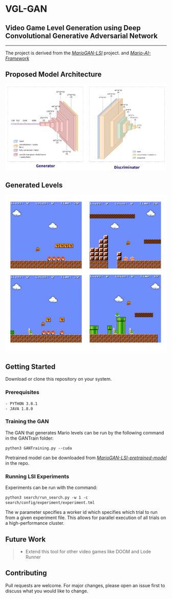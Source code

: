 # VGL-GAN
## Video Game Level Generation using Deep Convolutional Generative Adversarial Network
-----

The project is derived from the *[MarioGAN-LSI](https://github.com/icaros-usc/MarioGAN-LSI)* project. and *[Mario-AI-Framework](https://github.com/amidos2006/Mario-AI-Framework)* 

## Proposed Model Architecture
![Model-Design](https://github.com/abhinav-bohra/VGL-GAN/blob/main/Docs/Model.png)

## Generated Levels
![Model-Design](https://github.com/abhinav-bohra/VGL-GAN/blob/main/Docs/Levels.png)

## Getting Started

Download or clone this repository on your system.

### Prerequisites
```
- PYTHON 3.8.1
- JAVA 1.8.0
```

### Training the GAN
The GAN that generates Mario levels can be run by the following command in the GANTrain folder:

```
python3 GANTraining.py --cuda
```

Pretrained model can be downloaded from *[MarioGAN-LSI-pretrained-model](https://github.com/icaros-usc/MarioGAN-LSI/blob/master/GANTrain/samples/netG_epoch_4999_7684.pth)* in the repo.

### Running LSI Experiments
Experiments can be run with the command:
```
python3 search/run_search.py -w 1 -c search/config/experiment/experiment.tml
```

The w parameter specifies a worker id which specifies which trial to run from a given experiment file. This allows for parallel execution of all trials on a high-performance cluster.

## Future Work
> - Extend this tool for other video games like DOOM and Lode Runner

## Contributing

Pull requests are welcome. For major changes, please open an issue first to discuss what you would like to change.

